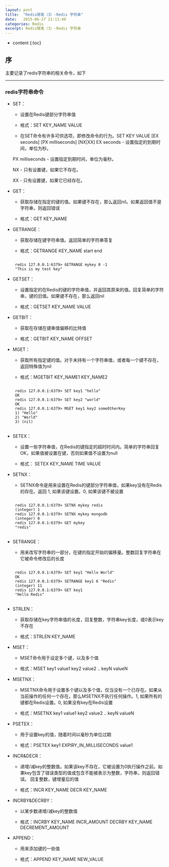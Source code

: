 ```yaml
---
layout: post
title:  "Redis随笔（3）-Redis 字符串"
date:   2015-06-27 21:11:46
categories: Redis
excerpt: Redis随笔（3）-Redis 字符串
---
```


* content
{:toc}


## 序

主要记录了redis字符串的相关命令，如下

---

### redis字符串命令

 * SET：

   * 设置在Redis键部分字符串值

   * 格式：SET KEY_NAME VALUE

   * 在SET命令有许多可供选项，即修改命令的行为。SET KEY VALUE [EX seconds] [PX milliseconds] [NX\|XX]
    EX seconds - 设置指定的到期时间，单位为秒。

    PX milliseconds - 设置指定到期时间，单位为毫秒。

    NX - 只有设置键，如果它不存在。

    XX - 只有设置键，如果它已经存在。

 * GET：

   * 获取存储在指定的键的值。如果键不存在，那么返回nil。如果返回值不是字符串，则返回错误

   * 格式：GET KEY_NAME

 * GETRANGE：

   * 获取存储在键字符串值。返回简单的字符串答复

   * 格式：GETRANGE KEY_NAME start end
   <pre><code>
    redis 127.0.0.1:6379> GETRANGE mykey 0 -1
    "This is my test key"
   </code></pre>

 * GETSET：

   * 设置指定的在Redis的键的字符串值，并返回其原来的值。回复简单的字符串，键的旧值。如果键不存在，那么返回nil

   * 格式：GETSET KEY_NAME VALUE

 * GETBIT：

   * 获取在存储在键串值偏移的比特值

   * 格式：GETBIT KEY_NAME OFFSET

 * MGET：

   * 获取所有指定键的值。对于未持有一个字符串值，或者每一个键不存在，返回特殊值为nil

   * 格式：MGETBIT KEY_NAME1 KEY_NAME2
   <pre><code>
    redis 127.0.0.1:6379> SET key1 "hello"
    OK
    redis 127.0.0.1:6379> SET key2 "world"
    OK
    redis 127.0.0.1:6379> MGET key1 key2 someOtherKey
    1) "Hello"
    2) "World"
    3) (nil)
    </code></pre>

 * SETEX：

   * 设置一些字符串值，在Redis的键指定的超时时间内。简单的字符串回复OK，如果值被设置在键，否则如果值不设置为null

   * 格式： SETEX KEY_NAME TIME VALUE

 * SETNX：

   *  SETNX命令是用来设置在Redis的键部分字符串值，如果key没有在Redis的存在。返回 1, 如果该键设置。0, 如果该键不被设置
   <pre><code>
    redis 127.0.0.1:6379> SETNX mykey redis
    (integer) 1
    redis 127.0.0.1:6379> SETNX mykey mongodb
    (integer) 0
    redis 127.0.0.1:6379> GET mykey
    "redis"
    </code></pre>

 * SETRANGE：

   * 用来改写字符串的一部分，在键的指定开始的偏移量。整数回复字符串在它被命令修改后的长度
    <pre><code>
    redis 127.0.0.1:6379> SET key1 "Hello World"
    OK
    redis 127.0.0.1:6379> SETRANGE key1 6 "Redis"
    (integer) 11
    redis 127.0.0.1:6379> GET key1
    "Hello Redis"
    </code></pre>

 * STRLEN：

   * 获取存储在key字符串值的长度，回复整数，字符串key长度，或0表示key不存在

   * 格式：STRLEN KEY_NAME

 * MSET：

   * MSET命令用于设定多个键，以及多个值

   * 格式：MSET key1 value1 key2 value2 .. keyN valueN

 * MSETNX：

   * MSETNX命令用于设置多个键以及多个值，仅当没有一个已存在。如果从当前操作的任何一个存在，那么MSETNX不执行任何操作。1, 如果所有的键都在Redis设置。0, 如果没有key在Redis设置

   * 格式：MSETNX key1 value1 key2 value2 .. keyN valueN

 * PSETEX：

   * 用于设置key的值，随着时间以毫秒为单位过期

   * 格式：PSETEX key1 EXPIRY_IN_MILLISECONDS value1

 * INCR&DECR：

   * 递增/减key的整数值。如果该key不存在，它被设置为0执行操作之前。如果key包含了错误类型的值或包含不能被表示为整数，字符串，则返回错误。 回复整数，键增量后的值

   * 格式：INCR KEY_NAME     DECR KEY_NAME

 * INCRBY&DECRBY：

   * 以某步数递增/减key的整数值

   * 格式：INCRBY KEY_NAME INCR_AMOUNT     DECRBY KEY_NAME DECREMENT_AMOUNT

 * APPEND：

   *  用来添加键的一些值

   * 格式：APPEND KEY_NAME NEW_VALUE